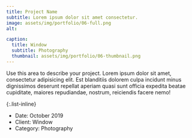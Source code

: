 ```yaml
---
title: Project Name
subtitle: Lorem ipsum dolor sit amet consectetur.
image: assets/img/portfolio/06-full.png
alt: 

caption:
  title: Window
  subtitle: Photography
  thumbnail: assets/img/portfolio/06-thumbnail.png
---
```

Use this area to describe your project. Lorem ipsum dolor sit amet, consectetur adipisicing elit. Est blanditiis dolorem culpa incidunt minus dignissimos deserunt repellat aperiam quasi sunt officia expedita beatae cupiditate, maiores repudiandae, nostrum, reiciendis facere nemo!

{:.list-inline}
- Date: October 2019
- Client: Window
- Category: Photography

